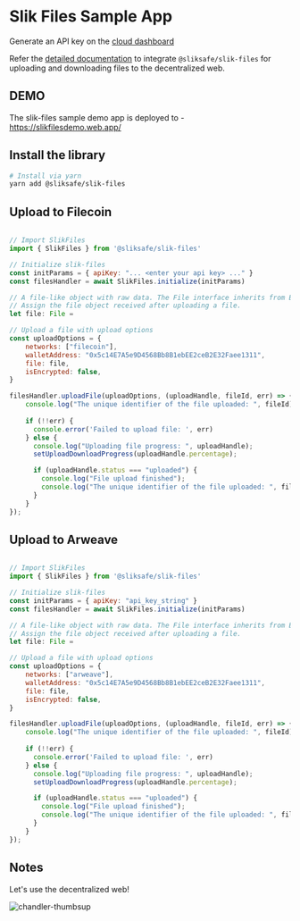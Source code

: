 # Slik Files Sample App

Generate an API key on the [cloud dashboard](https://console.developers.sliksafe.com)

Refer the [detailed documentation](https://developers.sliksafe.com/docs/package/decentralized-storage) to integrate `@sliksafe/slik-files` for uploading and downloading files to the decentralized web.


## DEMO

The slik-files sample demo app is deployed to - https://slikfilesdemo.web.app/


## Install the library

```bash
# Install via yarn
yarn add @sliksafe/slik-files
```

## Upload to Filecoin

```javascript

// Import SlikFiles
import { SlikFiles } from '@sliksafe/slik-files'

// Initialize slik-files
const initParams = { apiKey: "... <enter your api key> ..." }
const filesHandler = await SlikFiles.initialize(initParams)

// A file-like object with raw data. The File interface inherits from Blob.
// Assign the file object received after uploading a file.
let file: File = 

// Upload a file with upload options
const uploadOptions = { 
    networks: ["filecoin"],
    walletAddress: "0x5c14E7A5e9D4568Bb8B1ebEE2ceB2E32Faee1311",
    file: file,
    isEncrypted: false,
}

filesHandler.uploadFile(uploadOptions, (uploadHandle, fileId, err) => {
    console.log("The unique identifier of the file uploaded: ", fileId);
    
    if (!!err) {
      console.error('Failed to upload file: ', err)
    } else {
      console.log("Uploading file progress: ", uploadHandle);
      setUploadDownloadProgress(uploadHandle.percentage);

      if (uploadHandle.status === "uploaded") {
        console.log("File upload finished");
        console.log("The unique identifier of the file uploaded: ", fileId);
      }
    }
});

```


## Upload to Arweave

```javascript

// Import SlikFiles
import { SlikFiles } from '@sliksafe/slik-files'

// Initialize slik-files
const initParams = { apiKey: "api_key_string" }
const filesHandler = await SlikFiles.initialize(initParams)

// A file-like object with raw data. The File interface inherits from Blob.
// Assign the file object received after uploading a file.
let file: File = 

// Upload a file with upload options
const uploadOptions = { 
    networks: ["arweave"],
    walletAddress: "0x5c14E7A5e9D4568Bb8B1ebEE2ceB2E32Faee1311",
    file: file,
    isEncrypted: false,
}

filesHandler.uploadFile(uploadOptions, (uploadHandle, fileId, err) => {
    console.log("The unique identifier of the file uploaded: ", fileId);
    
    if (!!err) {
      console.error('Failed to upload file: ', err)
    } else {
      console.log("Uploading file progress: ", uploadHandle);
      setUploadDownloadProgress(uploadHandle.percentage);

      if (uploadHandle.status === "uploaded") {
        console.log("File upload finished");
        console.log("The unique identifier of the file uploaded: ", fileId);
      }
    }
});


```



## Notes

Let's use the decentralized web! 

![chandler-thumbsup](https://user-images.githubusercontent.com/2617936/164838147-c323a88b-82c9-42fc-9964-2cbe060e7488.gif)


